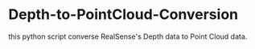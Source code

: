# Depth-to-PointCloud-Conversion
this python script converse RealSense's Depth data to Point Cloud data.  
